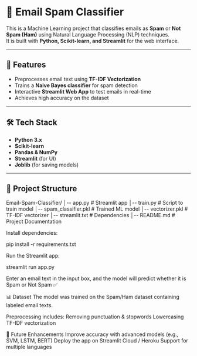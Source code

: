 # 📧 Email Spam Classifier

This is a Machine Learning project that classifies emails as **Spam** or **Not Spam (Ham)** using Natural Language Processing (NLP) techniques.  
It is built with **Python, Scikit-learn, and Streamlit** for the web interface.

---

## 🚀 Features
- Preprocesses email text using **TF-IDF Vectorization**
- Trains a **Naive Bayes classifier** for spam detection
- Interactive **Streamlit Web App** to test emails in real-time
- Achieves high accuracy on the dataset

---

## 🛠️ Tech Stack
- **Python 3.x**
- **Scikit-learn**
- **Pandas & NumPy**
- **Streamlit** (for UI)
- **Joblib** (for saving models)

---

## 📂 Project Structure
Email-Spam-Classifier/
│-- app.py # Streamlit app
│-- train.py # Script to train model
│-- spam_classifier.pkl # Trained ML model
│-- vectorizer.pkl # TF-IDF vectorizer
│-- streamlit.txt # Dependencies
│-- README.md # Project Documentation


Install dependencies:

pip install -r requirements.txt

Run the Streamlit app:

streamlit run app.py

Enter an email text in the input box, and the model will predict whether it is Spam or Not Spam ✅

📊 Dataset
The model was trained on the Spam/Ham dataset containing labeled email texts.

Preprocessing includes:
Removing punctuation & stopwords
Lowercasing
TF-IDF vectorization

🔮 Future Enhancements
Improve accuracy with advanced models (e.g., SVM, LSTM, BERT)
Deploy the app on Streamlit Cloud / Heroku
Support for multiple languages
